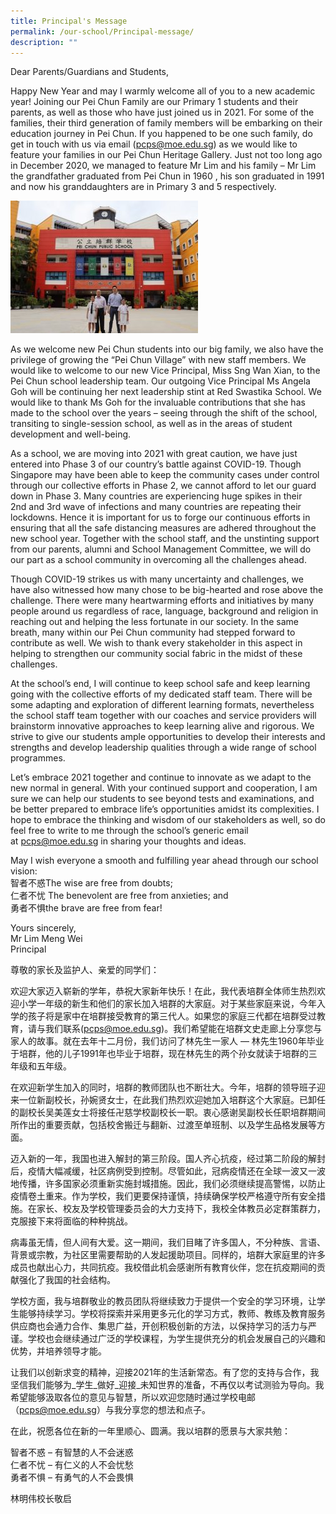 ```yaml
---
title: Principal's Message
permalink: /our-school/Principal-message/
description: ""
---
```

Dear Parents/Guardians and Students,

Happy New Year and may I warmly welcome all of you to a new academic year! Joining our Pei Chun Family are our Primary 1 students and their parents, as well as those who have just joined us in 2021. For some of the families, their third generation of family members will be embarking on their education journey in Pei Chun. If you happened to be one such family, do get in touch with us via email ([pcps@moe.edu.sg](mailto:pcps@moe.edu.sg)) as we would like to feature your families in our Pei Chun Heritage Gallery. Just not too long ago in December 2020, we managed to feature Mr Lim and his family – Mr Lim the grandfather graduated from Pei Chun in 1960 , his son graduated in 1991 and now his granddaughters are in Primary 3 and 5 respectively.

![](/images/P%20message.jpg)

As we welcome new Pei Chun students into our big family, we also have the privilege of growing the “Pei Chun Village” with new staff members. We would like to welcome to our new Vice Principal, Miss Sng Wan Xian, to the Pei Chun school leadership team. Our outgoing Vice Principal Ms Angela Goh will be continuing her next leadership stint at Red Swastika School. We would like to thank Ms Goh for the invaluable contributions that she has made to the school over the years – seeing through the shift of the school, transiting to single-session school, as well as in the areas of student development and well-being.

As a school, we are moving into 2021 with great caution, we have just entered into Phase 3 of our country’s battle against COVID-19. Though Singapore may have been able to keep the community cases under control through our collective efforts in Phase 2, we cannot afford to let our guard down in Phase 3. Many countries are experiencing huge spikes in their 2nd and 3rd wave of infections and many countries are repeating their lockdowns. Hence it is important for us to forge our continuous efforts in ensuring that all the safe distancing measures are adhered throughout the new school year. Together with the school staff, and the unstinting support from our parents, alumni and School Management Committee, we will do our part as a school community in overcoming all the challenges ahead.

Though COVID-19 strikes us with many uncertainty and challenges, we have also witnessed how many chose to be big-hearted and rose above the challenge. There were many heartwarming efforts and initiatives by many people around us regardless of race, language, background and religion in reaching out and helping the less fortunate in our society. In the same breath, many within our Pei Chun community had stepped forward to contribute as well. We wish to thank every stakeholder in this aspect in helping to strengthen our community social fabric in the midst of these challenges.

At the school’s end, I will continue to keep school safe and keep learning going with the collective efforts of my dedicated staff team. There will be some adapting and exploration of different learning formats, nevertheless the school staff team together with our coaches and service providers will brainstorm innovative approaches to keep learning alive and rigorous. We strive to give our students ample opportunities to develop their interests and strengths and develop leadership qualities through a wide range of school programmes.

Let’s embrace 2021 together and continue to innovate as we adapt to the new normal in general. With your continued support and cooperation, I am sure we can help our students to see beyond tests and examinations, and be better prepared to embrace life’s opportunities amidst its complexities. I hope to embrace the thinking and wisdom of our stakeholders as well, so do feel free to write to me through the school’s generic email at [pcps@moe.edu.sg](mailto:pcps@moe.edu.sg) in sharing your thoughts and ideas.

May I wish everyone a smooth and fulfilling year ahead through our school vision:  
智者不惑The wise are free from doubts;  
仁者不忧 The benevolent are free from anxieties; and  
勇者不惧the brave are free from fear!

Yours sincerely,  
Mr Lim Meng Wei  
Principal

尊敬的家长及监护人、亲爱的同学们：

欢迎大家迈入崭新的学年，恭祝大家新年快乐！在此，我代表培群全体师生热烈欢迎小学一年级的新生和他们的家长加入培群的大家庭。对于某些家庭来说，今年入学的孩子将是家中在培群接受教育的第三代人。如果您的家庭三代都在培群受过教育，请与我们联系([pcps@moe.edu.sg](mailto:pcps@moe.edu.sg))。我们希望能在培群文史走廊上分享您与家人的故事。就在去年十二月份，我们访问了林先生一家人 — 林先生1960年毕业于培群，他的儿子1991年也毕业于培群，现在林先生的两个孙女就读于培群的三年级和五年级。

在欢迎新学生加入的同时，培群的教师团队也不断壮大。今年，培群的领导班子迎来一位新副校长，孙婉贤女士，在此我们热烈欢迎她加入培群这个大家庭。已卸任的副校长吴美莲女士将接任卍慈学校副校长一职。衷心感谢吴副校长任职培群期间所作出的重要贡献，包括校舍搬迁与翻新、过渡至单班制、以及学生品格发展等方面。

迈入新的一年，我国也进入解封的第三阶段。国人齐心抗疫，经过第二阶段的解封后，疫情大幅减缓，社区病例受到控制。尽管如此，冠病疫情还在全球一波又一波地传播，许多国家必须重新实施封城措施。因此，我们必须继续提高警惕，以防止疫情卷土重来。作为学校，我们更要保持谨慎，持续确保学校严格遵守所有安全措施。在家长、校友及学校管理委员会的大力支持下，我校全体教员必定群策群力，克服接下来将面临的种种挑战。

病毒虽无情，但人间有大爱。这一期间，我们目睹了许多国人，不分种族、言语、背景或宗教，为社区里需要帮助的人发起援助项目。同样的，培群大家庭里的许多成员也献出心力，共同抗疫。我校借此机会感谢所有教育伙伴，您在抗疫期间的贡献强化了我国的社会结构。

学校方面，我与培群敬业的教员团队将继续致力于提供一个安全的学习环境，让学生能够持续学习。学校将探索并采用更多元化的学习方式，教师、教练及教育服务供应商也会通力合作、集思广益，开创积极创新的方法，以保持学习的活力与严谨。学校也会继续通过广泛的学校课程，为学生提供充分的机会发展自己的兴趣和优势，并培养领导才能。

让我们以创新求变的精神，迎接2021年的生活新常态。有了您的支持与合作，我坚信我们能够为_学生_做好_迎接_未知世界的准备，不再仅以考试测验为导向。我希望能够汲取各位的意见与智慧，所以欢迎您随时通过学校电邮（[pcps@moe.edu.sg](mailto:pcps@moe.edu.sg)）与我分享您的想法和点子。

在此，祝愿各位在新的一年里顺心、圆满。我以培群的愿景与大家共勉：

智者不惑 – 有智慧的人不会迷惑  
仁者不忧 – 有仁义的人不会忧愁  
勇者不惧 – 有勇气的人不会畏惧

林明伟校长敬启